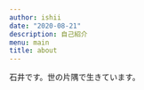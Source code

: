 ```yaml
---
author: ishii
date: "2020-08-21"
description: 自己紹介
menu: main
title: about
---
```


石井です。世の片隅で生きています。